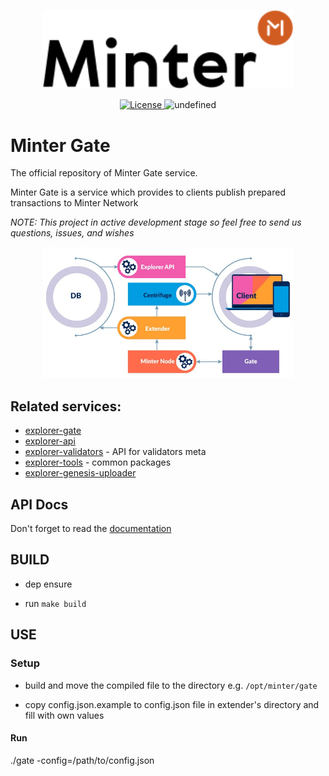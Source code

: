 <p align="center" background="black"><img src="minter-logo.svg" width="400"></p>

<p align="center" style="text-align: center;">
    <a href="https://github.com/daniildulin/explorer-gate/blob/master/LICENSE">
        <img src="https://img.shields.io/packagist/l/doctrine/orm.svg" alt="License">
    </a>
    <img alt="undefined" src="https://img.shields.io/github/last-commit/MinterTeam/explorer-gate.svg">
</p>

# Minter Gate

The official repository of Minter Gate service.

Minter Gate is a service which provides to clients publish prepared transactions to Minter Network

_NOTE: This project in active development stage so feel free to send us questions, issues, and wishes_

<p align="center" background="black"><img src="minter-explorer.jpeg" width="400"></p>

## Related services:
- [explorer-gate](https://github.com/MinterTeam/explorer-gate)
- [explorer-api](https://github.com/MinterTeam/minter-explorer-api)
- [explorer-validators](https://github.com/MinterTeam/minter-explorer-validators) - API for validators meta
- [explorer-tools](https://github.com/MinterTeam/minter-explorer-tools) - common packages
- [explorer-genesis-uploader](https://github.com/MinterTeam/explorer-genesis-uploader)

## API Docs

Don't forget to read the [documentation](https://minterteam.github.io/minter-gate-docs/)

## BUILD

- dep ensure

- run `make build`

## USE

### Setup

- build and move the compiled file to the directory e.g. `/opt/minter/gate`

- copy config.json.example to config.json file in extender's directory and fill with own values

#### Run

./gate -config=/path/to/config.json
